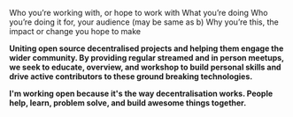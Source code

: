 Who you’re working with, or hope to work with
What you’re doing
Who you’re doing it for, your audience (may be same as b)
Why you’re this, the impact or change you hope to make

**Uniting open source decentralised projects and helping them engage the wider community.
By providing regular streamed and in person meetups, we seek to educate, overview, and workshop
to build personal skills and drive active contributors to these ground breaking technologies.**

**I'm working open because it's the way decentralisation works. People help, learn, problem solve, and build awesome things together.** 
